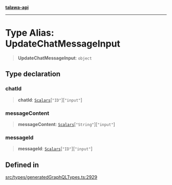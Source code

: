 [**talawa-api**](../../../README.md)

***

# Type Alias: UpdateChatMessageInput

> **UpdateChatMessageInput**: `object`

## Type declaration

### chatId

> **chatId**: [`Scalars`](Scalars.md)\[`"ID"`\]\[`"input"`\]

### messageContent

> **messageContent**: [`Scalars`](Scalars.md)\[`"String"`\]\[`"input"`\]

### messageId

> **messageId**: [`Scalars`](Scalars.md)\[`"ID"`\]\[`"input"`\]

## Defined in

[src/types/generatedGraphQLTypes.ts:2929](https://github.com/Suyash878/talawa-api/blob/b5a9d8b4a1ea678a3d6f5b710b3721f91a3052fc/src/types/generatedGraphQLTypes.ts#L2929)

